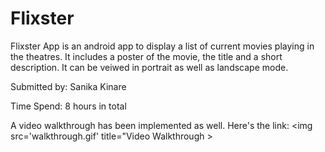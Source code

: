 # Flixster
Flixster App is an android app to display a list of current movies playing in the theatres. 
It includes a poster of the movie, the title and a short description. 
It can be veiwed in portrait as well as landscape mode.

Submitted by: Sanika Kinare

Time Spend: 8 hours in total

A video walkthrough has been implemented as well. Here's the link:
<img src='walkthrough.gif' title="Video Walkthrough \>
